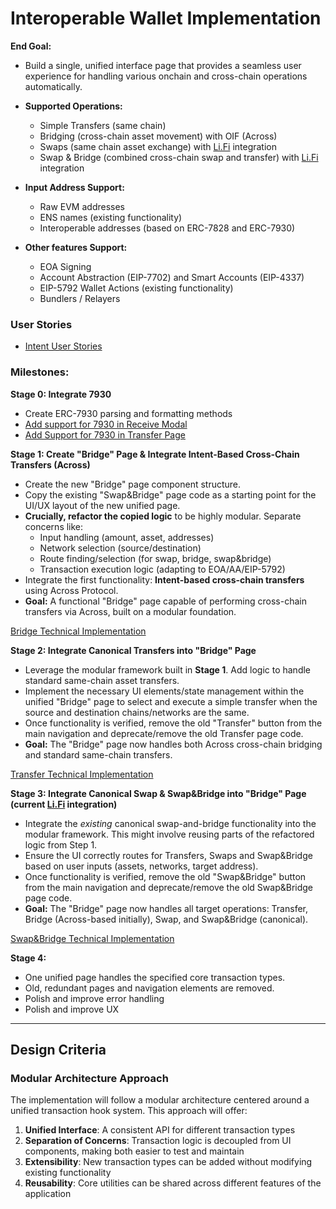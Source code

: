 # Interoperable Wallet Implementation

**End Goal:**

- Build a single, unified interface page that provides a seamless user experience for handling various onchain and cross-chain operations automatically.

- **Supported Operations:**

  - Simple Transfers (same chain)
  - Bridging (cross-chain asset movement) with OIF (Across)
  - Swaps (same chain asset exchange) with [Li.Fi](http://Li.Fi) integration
  - Swap & Bridge (combined cross-chain swap and transfer) with [Li.Fi](http://Li.Fi) integration

- **Input Address Support:**

  - Raw EVM addresses
  - ENS names (existing functionality)
  - Interoperable addresses (based on ERC-7828 and ERC-7930)

- **Other features Support:**
  - EOA Signing
  - Account Abstraction (EIP-7702) and Smart Accounts (EIP-4337)
  - EIP-5792 Wallet Actions (existing functionality)
  - Bundlers / Relayers

### User Stories

- [Intent User Stories](./intent-user-stories.md)

### **Milestones:**

**Stage 0: Integrate 7930**

- Create ERC-7930 parsing and formatting methods
- [Add support for 7930 in Receive Modal](./tech-implementations/receive-modal.md)
- [Add Support for 7930 in Transfer Page](./tech-implementations/transfer-part-1.md)

**Stage 1: Create "Bridge" Page & Integrate Intent-Based Cross-Chain Transfers (Across)**

- Create the new "Bridge" page component structure.
- Copy the existing "Swap&Bridge" page code as a starting point for the UI/UX layout of the new unified page.
- **Crucially, refactor the copied logic** to be highly modular. Separate concerns like:
  - Input handling (amount, asset, addresses)
  - Network selection (source/destination)
  - Route finding/selection (for swap, bridge, swap&bridge)
  - Transaction execution logic (adapting to EOA/AA/EIP-5792)
- Integrate the first functionality: **Intent-based cross-chain transfers** using Across Protocol.
- **Goal:** A functional "Bridge" page capable of performing cross-chain transfers via Across, built on a modular foundation.

[Bridge Technical Implementation](./tech-implementations/bridge-implementation.md)

**Stage 2: Integrate Canonical Transfers into "Bridge" Page**

- Leverage the modular framework built in **Stage 1**. Add logic to handle standard same-chain asset transfers.
- Implement the necessary UI elements/state management within the unified "Bridge" page to select and execute a simple transfer when the source and destination chains/networks are the same.
- Once functionality is verified, remove the old "Transfer" button from the main navigation and deprecate/remove the old Transfer page code.
- **Goal:** The "Bridge" page now handles both Across cross-chain bridging and standard same-chain transfers.

[Transfer Technical Implementation](./tech-implementations/transfer-implementation.md)

**Stage 3: Integrate Canonical Swap & Swap&Bridge into "Bridge" Page (current [Li.Fi](http://Li.Fi) integration)**

- Integrate the _existing_ canonical swap-and-bridge functionality into the modular framework. This might involve reusing parts of the refactored logic from Step 1.
- Ensure the UI correctly routes for Transfers, Swaps and Swap&Bridge based on user inputs (assets, networks, target address).
- Once functionality is verified, remove the old "Swap&Bridge" button from the main navigation and deprecate/remove the old Swap&Bridge page code.
- **Goal:** The "Bridge" page now handles all target operations: Transfer, Bridge (Across-based initially), Swap, and Swap&Bridge (canonical).

[Swap&Bridge Technical Implementation](./tech-implementations/swap-and-bridge-implementation.md)

**Stage 4:**

- One unified page handles the specified core transaction types.
- Old, redundant pages and navigation elements are removed.
- Polish and improve error handling
- Polish and improve UX

---

## Design Criteria

### Modular Architecture Approach

The implementation will follow a modular architecture centered around a unified transaction hook system. This approach will offer:

1. **Unified Interface**: A consistent API for different transaction types
2. **Separation of Concerns**: Transaction logic is decoupled from UI components, making both easier to test and maintain
3. **Extensibility**: New transaction types can be added without modifying existing functionality
4. **Reusability**: Core utilities can be shared across different features of the application
